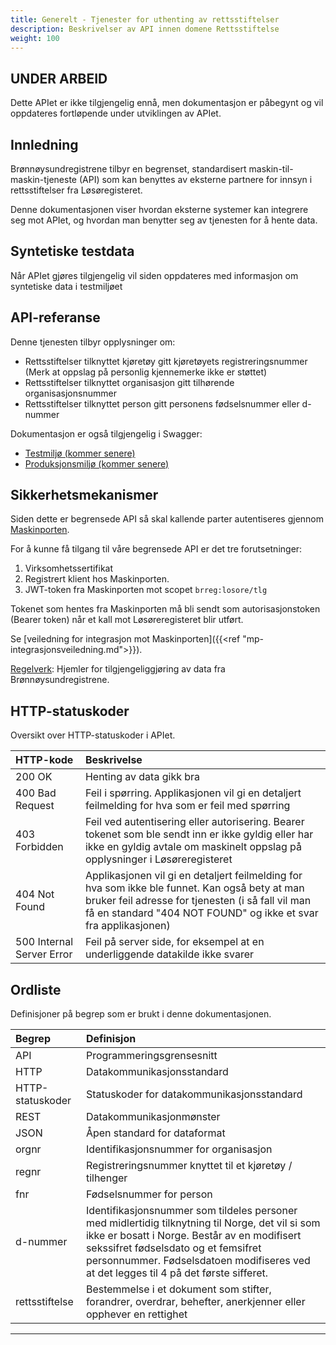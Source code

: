 ```yaml
---
title: Generelt - Tjenester for uthenting av rettsstiftelser
description: Beskrivelser av API innen domene Rettsstiftelse
weight: 100
---
```


## UNDER ARBEID

Dette APIet er ikke tilgjengelig ennå, men dokumentasjon er påbegynt og vil oppdateres fortløpende under utviklingen av APIet.

## Innledning

Brønnøysundregistrene tilbyr en begrenset, standardisert maskin-til-maskin-tjeneste (API) som kan benyttes av eksterne partnere for innsyn i rettsstiftelser fra Løsøregisteret.

Denne dokumentasjonen viser hvordan eksterne systemer kan integrere seg mot APIet, og hvordan man benytter seg av tjenesten for å hente data.

## Syntetiske testdata

Når APIet gjøres tilgjengelig vil siden oppdateres med informasjon om syntetiske data i testmiljøet

## API-referanse

Denne tjenesten tilbyr opplysninger om:

* Rettsstiftelser tilknyttet kjøretøy gitt kjøretøyets registreringsnummer (Merk at oppslag på personlig kjennemerke ikke er støttet)
* Rettsstiftelser tilknyttet organisasjon gitt tilhørende organisasjonsnummer
* Rettsstiftelser tilknyttet person gitt personens fødselsnummer eller d-nummer

Dokumentasjon er også tilgjengelig i Swagger:

* [Testmiljø (kommer senere)](https://kommersenere.ppe.brreg.no/swagger-ui.html)
* [Produksjonsmiljø (kommer senere)](https://kommersenere.brreg.no/swagger-ui.html)

## Sikkerhetsmekanismer

Siden dette er begrensede API så skal kallende parter autentiseres gjennom [Maskinporten](https://difi.github.io/felleslosninger/maskinporten_guide_apikonsument.html).

For å kunne få tilgang til våre begrensede API er det tre forutsetninger:

1. Virksomhetssertifikat
2. Registrert klient hos Maskinporten.
3. JWT-token fra Maskinporten mot scopet `brreg:losore/tlg`

Tokenet som hentes fra Maskinporten må bli sendt som autorisasjonstoken (Bearer token) når et kall mot Løsøreregisteret blir utført.

Se [veiledning for integrasjon mot Maskinporten]({{<ref "mp-integrasjonsveiledning.md">}}).

[Regelverk](https://lovdata.no/dokument/SF/forskrift/2015-12-11-1668/%C2%A76): Hjemler for tilgjengeliggjøring av data fra Brønnøysundregistrene.

## HTTP-statuskoder

Oversikt over HTTP-statuskoder i APIet.

| HTTP-kode                 | Beskrivelse |
|:------------------------- |:----------- |
| 200 OK                    | Henting av data gikk bra |
| 400 Bad Request           | Feil i spørring. Applikasjonen vil gi en detaljert feilmelding for hva som er feil med spørring |
| 403 Forbidden             | Feil ved autentisering eller autorisering. Bearer tokenet som ble sendt inn er ikke gyldig eller har ikke en gyldig avtale om maskinelt oppslag på opplysninger i Løsøreregisteret |
| 404 Not Found             | Applikasjonen vil gi en detaljert feilmelding for hva som ikke ble funnet. Kan også bety at man bruker feil adresse for tjenesten (i så fall vil man få en standard "404 NOT FOUND" og ikke et svar fra applikasjonen) |
| 500 Internal Server Error | Feil på server side, for eksempel at en underliggende datakilde ikke svarer |

## Ordliste

Definisjoner på begrep som er brukt i denne dokumentasjonen.

| Begrep | Definisjon |
|:------ |:---------- |
| API | Programmeringsgrensesnitt |
| HTTP | Datakommunikasjonsstandard |
| HTTP-statuskoder | Statuskoder for datakommunikasjonsstandard |
| REST | Datakommunikasjonmønster |
| JSON | Åpen standard for dataformat |
| orgnr | Identifikasjonsnummer for organisasjon |
| regnr | Registreringsnummer knyttet til et kjøretøy / tilhenger |
| fnr | Fødselsnummer for person |
| d-nummer | Identifikasjonsnummer som tildeles personer med midlertidig tilknytning til Norge, det vil si som ikke er bosatt i Norge. Består av en modifisert sekssifret fødselsdato og et femsifret personnummer. Fødselsdatoen modifiseres ved at det legges til 4 på det første sifferet. |
| rettsstiftelse | Bestemmelse i et dokument som stifter, forandrer, overdrar, behefter, anerkjenner eller opphever en rettighet |

---
